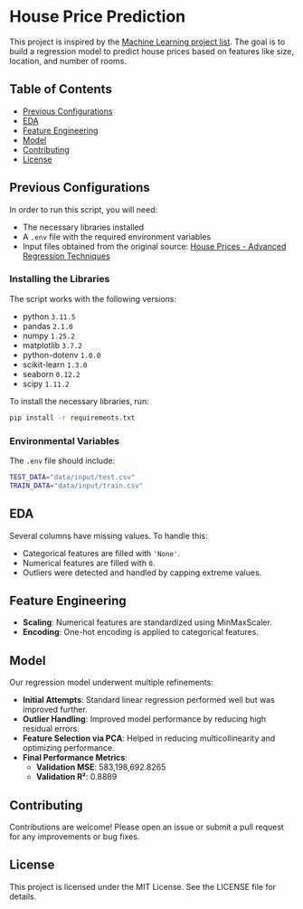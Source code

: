 # House Price Prediction

This project is inspired by the [Machine Learning project list](https://docs.google.com/document/d/1-CQHiW1V2yzZB0NS2lOPA8A7udNoUF8p884Q14J13q8/mobilebasic). The goal is to build a regression model to predict house prices based on features like size, location, and number of rooms.

## Table of Contents
- [Previous Configurations](#previous-configurations)
- [EDA](#eda)
- [Feature Engineering](#feature-engineering)
- [Model](#model)
- [Contributing](#contributing)
- [License](#license)

## Previous Configurations

In order to run this script, you will need:

- The necessary libraries installed
- A `.env` file with the required environment variables
- Input files obtained from the original source: [House Prices - Advanced Regression Techniques](https://www.kaggle.com/competitions/house-prices-advanced-regression-techniques/data?select=data_description.txt)

### Installing the Libraries

The script works with the following versions:
- python `3.11.5`
- pandas `2.1.0`
- numpy `1.25.2`
- matplotlib `3.7.2`
- python-dotenv `1.0.0`
- scikit-learn `1.3.0`
- seaborn `0.12.2`
- scipy `1.11.2`

To install the necessary libraries, run:
```sh
pip install -r requirements.txt
```

### Environmental Variables

The `.env` file should include:
```sh
TEST_DATA="data/input/test.csv"
TRAIN_DATA="data/input/train.csv"
```

## EDA

Several columns have missing values. To handle this:
- Categorical features are filled with `'None'`.
- Numerical features are filled with `0`.
- Outliers were detected and handled by capping extreme values.

## Feature Engineering

- **Scaling**: Numerical features are standardized using MinMaxScaler.
- **Encoding**: One-hot encoding is applied to categorical features.

## Model

Our regression model underwent multiple refinements:
- **Initial Attempts**: Standard linear regression performed well but was improved further.
- **Outlier Handling**: Improved model performance by reducing high residual errors.
- **Feature Selection via PCA**: Helped in reducing multicollinearity and optimizing performance.
- **Final Performance Metrics**:
  - **Validation MSE**: 583,198,692.8265
  - **Validation R²**: 0.8889

## Contributing

Contributions are welcome! Please open an issue or submit a pull request for any improvements or bug fixes.

## License

This project is licensed under the MIT License. See the LICENSE file for details.
